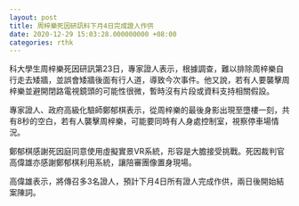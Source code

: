 ```yaml
---
layout: post
title: 周梓樂死因研訊料下月4日完成證人作供
date: 2020-12-29 15:03:28.000000000 +08:00
categories: rthk
---
```


科大學生周梓樂死因研訊第23日，專家證人表示，根據調查，難以排除周梓樂自行走去矮牆，並誤會矮牆後面有行人道，導致今次事件。他又說，若有人要襲擊周梓樂並避開閉路電視鏡頭的可能性很微，暫時沒有片段或資料支持相關假設。

專家證人、政府高級化驗師鄭郁棋表示，從周梓樂的最後身影出現至墮樓一刻，共有8秒的空白，若有人襲擊周梓樂，可能要同時有人身處控制室，視察停車場情況。

鄭郁棋感謝死因庭同意使用虛擬實景VR系統，形容是大膽接受挑戰。死因裁判官高偉雄亦感謝鄭郁棋利用系統，讓陪審團像置身現場。

高偉雄表示，將傳召多3名證人，預計下月4日所有證人完成作供，兩日後開始結案陳詞。
